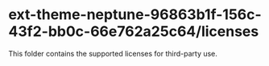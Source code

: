 # ext-theme-neptune-96863b1f-156c-43f2-bb0c-66e762a25c64/licenses

This folder contains the supported licenses for third-party use.
